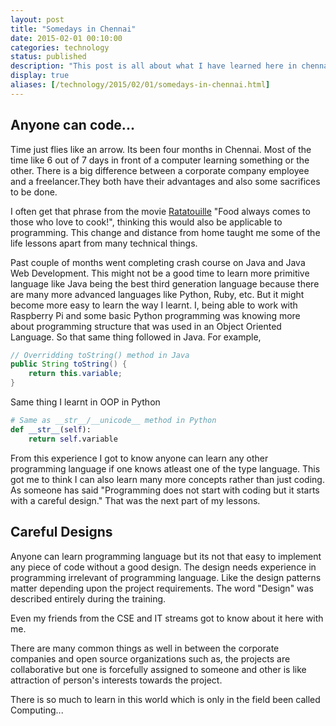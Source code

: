 ```yaml
---
layout: post
title: "Somedays in Chennai"
date: 2015-02-01 00:10:00
categories: technology
status: published
description: "This post is all about what I have learned here in chennai and how it changed the way I used to do programming."
display: true
aliases: [/technology/2015/02/01/somedays-in-chennai.html]
---
```


## Anyone can code...

Time just flies like an arrow. Its been four months in Chennai. Most of the time like 6 out of 7 days in front of a computer learning something or the other. There is a big difference between a corporate company employee and a freelancer.They both have their advantages and also some sacrifices to be done.

I often get that phrase from the movie [Ratatouille](http://www.imdb.com/title/tt0382932/) "Food always comes to those who love to cook!", thinking this would also be applicable to programming. This change and distance from home taught me some of the life lessons apart from many technical things.

Past couple of months went completing crash course on Java and Java Web Development. This might not be a good time to learn more primitive language like Java being the best third generation language because there are many more advanced languages like Python, Ruby, etc. But it might become more easy to learn the way I learnt. I, being able to work with Raspberry Pi and some basic Python programming was knowing more about programming structure that was used in an Object Oriented Language. So that same thing followed in Java. For example,

```java
// Overridding toString() method in Java
public String toString() {
	return this.variable;
}
```
Same thing I learnt in OOP in Python
   
```python
# Same as __str__/__unicode__ method in Python
def __str__(self):
	return self.variable
```

From this experience I got to know anyone can learn any other programming language if one knows atleast one of the type language. This got me to think I can also learn many more concepts rather than just coding. As someone has said "Programming does not start with coding but it starts with a careful design." That was the next part of my lessons.


## Careful Designs

Anyone can learn programming language but its not that easy to implement any piece of code without a good design. The design needs experience in programming irrelevant of programming language. Like the design patterns matter depending upon the project requirements. The word "Design" was described entirely during the training.

Even my friends from the CSE and IT streams got to know about it here with me.

There are many common things as well in between the corporate companies and open source organizations such as, the projects are collaborative but one is forcefully assigned to someone and other is like attraction of person's interests towards the project.

There is so much to learn in this world which is only in the field been called Computing...
